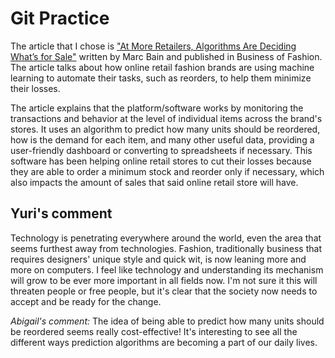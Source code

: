 # Git Practice

The article that I chose is ["At More Retailers, Algorithms Are Deciding What’s for Sale"](https://www.businessoffashion.com/articles/technology/at-more-retailers-algorithms-are-deciding-whats-for-sale/) written by Marc Bain and published in Business of Fashion. The article talks about how online retail fashion brands are using machine learning to automate their tasks, such as reorders, to help them minimize their losses.

The article explains that the platform/software works by monitoring the transactions and behavior at the level of individual items across the brand's stores. It uses an algorithm to predict how many units should be reordered, how is the demand for each item, and many other useful data, providing a user-friendly dashboard or converting to spreadsheets if necessary. This software has been helping online retail stores to cut their losses because they are able to order a minimum stock and reorder only if necessary, which also impacts the amount of sales that said online retail store will have.


## Yuri's comment
Technology is penetrating everywhere around the world, even the area that seems furthest away from technologies. Fashion, traditionally business that requires designers' unique style and quick wit, is now leaning more and more on computers. I feel like technology and understanding its mechanism will grow to be ever more important in all fields now. I'm not sure it this will threaten people or free people, but it's clear that the society now needs to accept and be ready for the change.

*Abigail's comment:* The idea of being able to predict how many units should be reordered seems really cost-effective! It's interesting to see all the different ways prediction algorithms are becoming a part of our daily lives.

